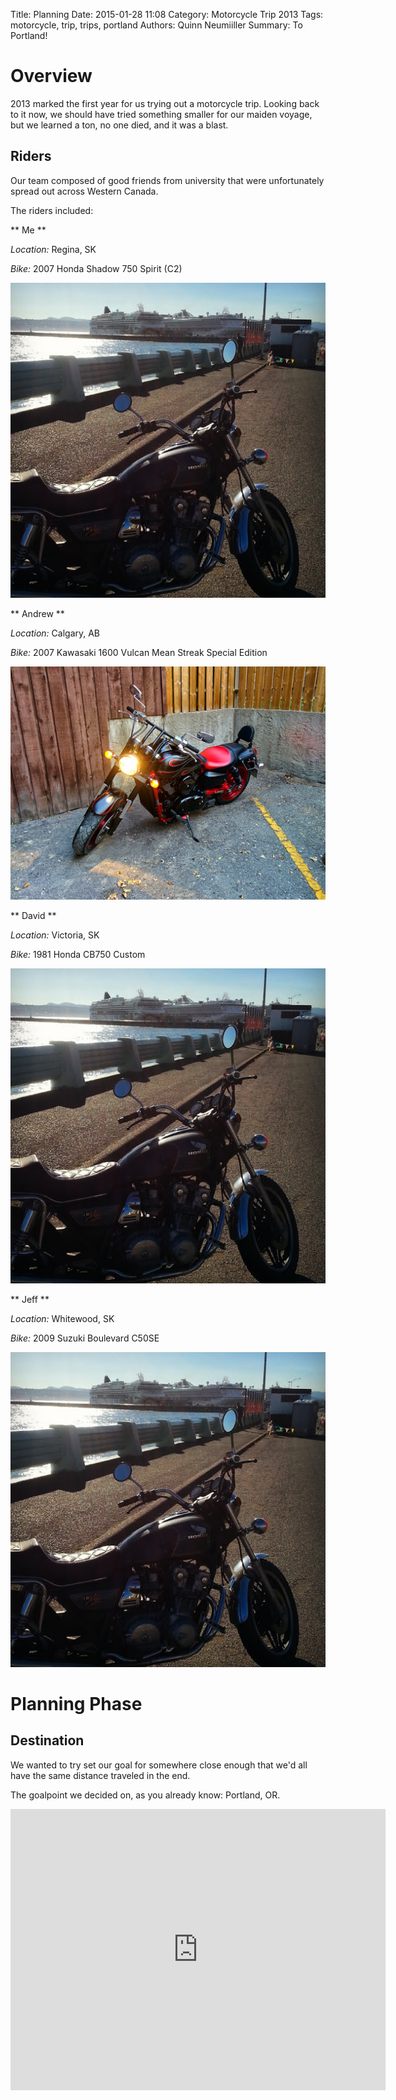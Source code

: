 Title: Planning
Date: 2015-01-28 11:08
Category: Motorcycle Trip 2013
Tags: motorcycle, trip, trips, portland
Authors: Quinn Neumiiller
Summary: To Portland!

# Overview

2013 marked the first year for us trying out a motorcycle trip.
Looking back to it now, we should have tried something smaller for our maiden voyage,
but we learned a ton, no one died, and it was a blast.

## Riders

Our team composed of good friends from university that were unfortunately spread
out across Western Canada.

The riders included:

** Me **

*Location:* Regina, SK

*Bike:* 2007 Honda Shadow 750 Spirit (C2)

![Quinn's Bike](images/Motorcycle%20Trip/2013/1981_Honda_CB750_Custom.jpg)


** Andrew **

*Location:* Calgary, AB

*Bike:* 2007 Kawasaki 1600 Vulcan Mean Streak Special Edition

![Andrew's Bike](images/Motorcycle%20Trip/2013/2007_Kawasaki_1600_Vulcan_Mean_Streak_Special_Edition.jpg)

** David **

*Location:* Victoria, SK

*Bike:* 1981 Honda CB750 Custom

![David's Bike](images/Motorcycle%20Trip/2013/1981_Honda_CB750_Custom.jpg)


** Jeff **

*Location:* Whitewood, SK

*Bike:* 2009 Suzuki Boulevard C50SE

![Jeff's Bike](images/Motorcycle%20Trip/2013/1981_Honda_CB750_Custom.jpg)


# Planning Phase

## Destination

We wanted to try set our goal for somewhere close enough that we'd all have the
same distance traveled in the end.

The goalpoint we decided on, as you already know: Portland, OR.

<div>
<iframe src="https://www.google.com/maps/embed?pb=!1m29!1m12!1m3!1d5389086.687663001!2d-118.15035756359512!3d48.736246750261564!2m3!1f0!2f0!3f0!3m2!1i1024!2i768!4f13.1!4m14!1i1!3e0!4m5!1s0x5304f6bf47ed992b%3A0x5049e3295772690!2sSaskatoon%2C+SK!3m2!1d52.1332144!2d-106.6700458!4m5!1s0x54950b0b7da97427%3A0x1c36b9e6f6d18591!2sPortland%2C+OR%2C+USA!3m2!1d45.5230622!2d-122.67648159999999!5e0!3m2!1sen!2sca!4v1422465634140" width="600" height="450" frameborder="0" style="border:0">
</iframe>
</div>
